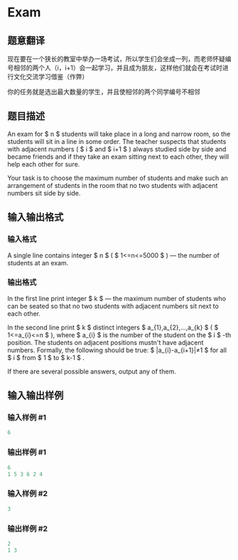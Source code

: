# Exam

## 题意翻译

现在要在一个狭长的教室中举办一场考试，所以学生们会坐成一列，而老师怀疑编号相邻的两个人（i，i+1）会一起学习，并且成为朋友，这样他们就会在考试时进行文化交流学习借鉴（作弊）

你的任务就是选出最大数量的学生，并且使相邻的两个同学编号不相邻

## 题目描述

An exam for $ n $ students will take place in a long and narrow room, so the students will sit in a line in some order. The teacher suspects that students with adjacent numbers ( $ i $ and $ i+1 $ ) always studied side by side and became friends and if they take an exam sitting next to each other, they will help each other for sure.

Your task is to choose the maximum number of students and make such an arrangement of students in the room that no two students with adjacent numbers sit side by side.

## 输入输出格式

### 输入格式

A single line contains integer $ n $ ( $ 1<=n<=5000 $ ) — the number of students at an exam.

### 输出格式

In the first line print integer $ k $ — the maximum number of students who can be seated so that no two students with adjacent numbers sit next to each other.

In the second line print $ k $ distinct integers $ a_{1},a_{2},...,a_{k} $ ( $ 1<=a_{i}<=n $ ), where $ a_{i} $ is the number of the student on the $ i $ -th position. The students on adjacent positions mustn't have adjacent numbers. Formally, the following should be true: $ |a_{i}-a_{i+1}|≠1 $ for all $ i $ from $ 1 $ to $ k-1 $ .

If there are several possible answers, output any of them.

## 输入输出样例

### 输入样例 #1

```cpp
6
```


### 输出样例 #1

```cpp
6
1 5 3 6 2 4
```


### 输入样例 #2

```cpp
3

```
### 输出样例 #2

```cpp
2
1 3
```


